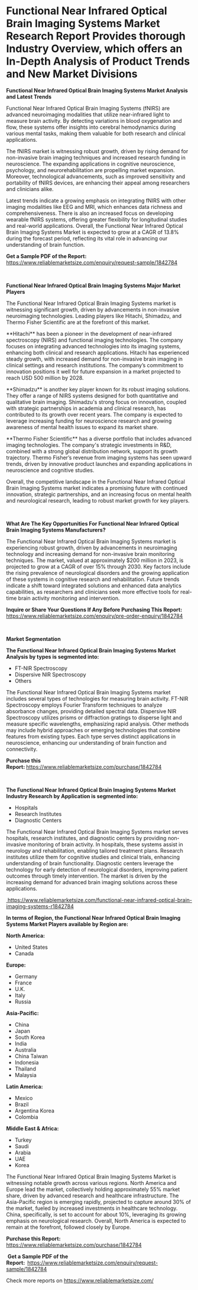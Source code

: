 <p><h1>Functional Near Infrared Optical Brain Imaging Systems Market Research Report Provides thorough Industry Overview, which offers an In-Depth Analysis of Product Trends and New Market Divisions</h1></p><p><strong>Functional Near Infrared Optical Brain Imaging Systems Market Analysis and Latest Trends</strong></p>
<p><p>Functional Near Infrared Optical Brain Imaging Systems (fNIRS) are advanced neuroimaging modalities that utilize near-infrared light to measure brain activity. By detecting variations in blood oxygenation and flow, these systems offer insights into cerebral hemodynamics during various mental tasks, making them valuable for both research and clinical applications.</p><p>The fNIRS market is witnessing robust growth, driven by rising demand for non-invasive brain imaging techniques and increased research funding in neuroscience. The expanding applications in cognitive neuroscience, psychology, and neurorehabilitation are propelling market expansion. Moreover, technological advancements, such as improved sensitivity and portability of fNIRS devices, are enhancing their appeal among researchers and clinicians alike.</p><p>Latest trends indicate a growing emphasis on integrating fNIRS with other imaging modalities like EEG and MRI, which enhances data richness and comprehensiveness. There is also an increased focus on developing wearable fNIRS systems, offering greater flexibility for longitudinal studies and real-world applications. Overall, the Functional Near Infrared Optical Brain Imaging Systems Market is expected to grow at a CAGR of 13.8% during the forecast period, reflecting its vital role in advancing our understanding of brain function.</p></p>
<p><strong>Get a Sample PDF of the Report:&nbsp;</strong> <a href="https://www.reliablemarketsize.com/enquiry/request-sample/1842784?utm_campaign=2520&utm_medium=2&utm_source=Github&utm_content=ia&utm_term=26032025&utm_id=functional-near-infrared-optical-brain-imaging-systems">https://www.reliablemarketsize.com/enquiry/request-sample/1842784</a></p>
<p>&nbsp;</p>
<p><strong>Functional Near Infrared Optical Brain Imaging Systems Major Market Players</strong></p>
<p><p>The Functional Near Infrared Optical Brain Imaging Systems market is witnessing significant growth, driven by advancements in non-invasive neuroimaging technologies. Leading players like Hitachi, Shimadzu, and Thermo Fisher Scientific are at the forefront of this market.</p><p>**Hitachi** has been a pioneer in the development of near-infrared spectroscopy (NIRS) and functional imaging technologies. The company focuses on integrating advanced technologies into its imaging systems, enhancing both clinical and research applications. Hitachi has experienced steady growth, with increased demand for non-invasive brain imaging in clinical settings and research institutions. The company’s commitment to innovation positions it well for future expansion in a market projected to reach USD 500 million by 2028.</p><p>**Shimadzu** is another key player known for its robust imaging solutions. They offer a range of NIRS systems designed for both quantitative and qualitative brain imaging. Shimadzu's strong focus on innovation, coupled with strategic partnerships in academia and clinical research, has contributed to its growth over recent years. The company is expected to leverage increasing funding for neuroscience research and growing awareness of mental health issues to expand its market share.</p><p>**Thermo Fisher Scientific** has a diverse portfolio that includes advanced imaging technologies. The company's strategic investments in R&D, combined with a strong global distribution network, support its growth trajectory. Thermo Fisher’s revenue from imaging systems has seen upward trends, driven by innovative product launches and expanding applications in neuroscience and cognitive studies.</p><p>Overall, the competitive landscape in the Functional Near Infrared Optical Brain Imaging Systems market indicates a promising future with continued innovation, strategic partnerships, and an increasing focus on mental health and neurological research, leading to robust market growth for key players.</p></p>
<p>&nbsp;</p>
<p><strong>What Are The Key Opportunities For Functional Near Infrared Optical Brain Imaging Systems Manufacturers?</strong></p>
<p><p>The Functional Near Infrared Optical Brain Imaging Systems market is experiencing robust growth, driven by advancements in neuroimaging technology and increasing demand for non-invasive brain monitoring techniques. The market, valued at approximately $200 million in 2023, is projected to grow at a CAGR of over 15% through 2030. Key factors include the rising prevalence of neurological disorders and the growing application of these systems in cognitive research and rehabilitation. Future trends indicate a shift toward integrated solutions and enhanced data analytics capabilities, as researchers and clinicians seek more effective tools for real-time brain activity monitoring and intervention.</p></p>
<p><strong>Inquire or Share Your Questions If Any Before Purchasing This Report:</strong> <a href="https://www.reliablemarketsize.com/enquiry/pre-order-enquiry/1842784?utm_campaign=2520&utm_medium=2&utm_source=Github&utm_content=ia&utm_term=26032025&utm_id=functional-near-infrared-optical-brain-imaging-systems">https://www.reliablemarketsize.com/enquiry/pre-order-enquiry/1842784</a></p>
<p>&nbsp;</p>
<p><strong>Market Segmentation</strong></p>
<p><strong>The Functional Near Infrared Optical Brain Imaging Systems Market Analysis by types is segmented into:</strong></p>
<p><ul><li>FT-NIR Spectroscopy</li><li>Dispersive NIR Spectroscopy</li><li>Others</li></ul></p>
<p><p>The Functional Near Infrared Optical Brain Imaging Systems market includes several types of technologies for measuring brain activity. FT-NIR Spectroscopy employs Fourier Transform techniques to analyze absorbance changes, providing detailed spectral data. Dispersive NIR Spectroscopy utilizes prisms or diffraction gratings to disperse light and measure specific wavelengths, emphasizing rapid analysis. Other methods may include hybrid approaches or emerging technologies that combine features from existing types. Each type serves distinct applications in neuroscience, enhancing our understanding of brain function and connectivity.</p></p>
<p><strong>Purchase this Report:&nbsp;</strong><a href="https://www.reliablemarketsize.com/purchase/1842784?utm_campaign=2520&utm_medium=2&utm_source=Github&utm_content=ia&utm_term=26032025&utm_id=functional-near-infrared-optical-brain-imaging-systems">https://www.reliablemarketsize.com/purchase/1842784</a></p>
<p>&nbsp;</p>
<p><strong>The Functional Near Infrared Optical Brain Imaging Systems Market Industry Research by Application is segmented into:</strong></p>
<p><ul><li>Hospitals</li><li>Research Institutes</li><li>Diagnostic Centers</li></ul></p>
<p><p>The Functional Near Infrared Optical Brain Imaging Systems market serves hospitals, research institutes, and diagnostic centers by providing non-invasive monitoring of brain activity. In hospitals, these systems assist in neurology and rehabilitation, enabling tailored treatment plans. Research institutes utilize them for cognitive studies and clinical trials, enhancing understanding of brain functionality. Diagnostic centers leverage the technology for early detection of neurological disorders, improving patient outcomes through timely intervention. The market is driven by the increasing demand for advanced brain imaging solutions across these applications.</p></p>
<p><a href="https://www.reliablemarketsize.com/functional-near-infrared-optical-brain-imaging-systems-r1842784?utm_campaign=2520&utm_medium=2&utm_source=Github&utm_content=ia&utm_term=26032025&utm_id=functional-near-infrared-optical-brain-imaging-systems">&nbsp;https://www.reliablemarketsize.com/functional-near-infrared-optical-brain-imaging-systems-r1842784</a></p>
<p><strong>In terms of Region, the Functional Near Infrared Optical Brain Imaging Systems Market Players available by Region are:</strong></p>
<p>
    <p> <strong> North America: </strong>
        <ul>
            <li>United States</li>
            <li>Canada</li>
        </ul>
        </p> 
    <p> <strong> Europe: </strong>
        <ul>
            <li>Germany</li>
            <li>France</li>
            <li>U.K.</li>
            <li>Italy</li>
            <li>Russia</li>
        </ul>
        </p> 
    <p> <strong> Asia-Pacific: </strong>
        <ul>
            <li>China</li>
            <li>Japan</li>
            <li>South Korea</li>
            <li>India</li>
            <li>Australia</li>
            <li>China Taiwan</li>
            <li>Indonesia</li>
            <li>Thailand</li>
            <li>Malaysia</li>
        </ul>
        </p> 
    <p> <strong> Latin America: </strong>
        <ul>
            <li>Mexico</li>
            <li>Brazil</li>
            <li>Argentina Korea</li>
            <li>Colombia</li>
        </ul>
        </p> 
    <p> <strong> Middle East & Africa: </strong>
        <ul>
            <li>Turkey</li>
            <li>Saudi</li>
            <li>Arabia</li>
            <li>UAE</li>
            <li>Korea</li>
        </ul>
    </p>
    </p>
<p><p>The Functional Near Infrared Optical Brain Imaging Systems Market is witnessing notable growth across various regions. North America and Europe lead the market, collectively holding approximately 55% market share, driven by advanced research and healthcare infrastructure. The Asia-Pacific region is emerging rapidly, projected to capture around 30% of the market, fueled by increased investments in healthcare technology. China, specifically, is set to account for about 10%, leveraging its growing emphasis on neurological research. Overall, North America is expected to remain at the forefront, followed closely by Europe.</p></p>
<p><strong>Purchase this Report: </strong><a href="https://www.reliablemarketsize.com/purchase/1842784?utm_campaign=2520&utm_medium=2&utm_source=Github&utm_content=ia&utm_term=26032025&utm_id=functional-near-infrared-optical-brain-imaging-systems">https://www.reliablemarketsize.com/purchase/1842784</a></p>
<p>&nbsp;<strong>Get a Sample PDF of the Report:&nbsp;&nbsp;</strong><a href="https://www.reliablemarketsize.com/enquiry/request-sample/1842784?utm_campaign=2520&utm_medium=2&utm_source=Github&utm_content=ia&utm_term=26032025&utm_id=functional-near-infrared-optical-brain-imaging-systems">https://www.reliablemarketsize.com/enquiry/request-sample/1842784</a></p>
<p><strong></strong></p>
<p>Check more reports on <a href="https://www.reliablemarketsize.com/?utm_campaign=2520&utm_medium=2&utm_source=Github&utm_content=ia&utm_term=26032025&utm_id=functional-near-infrared-optical-brain-imaging-systems">https://www.reliablemarketsize.com/</a></p>